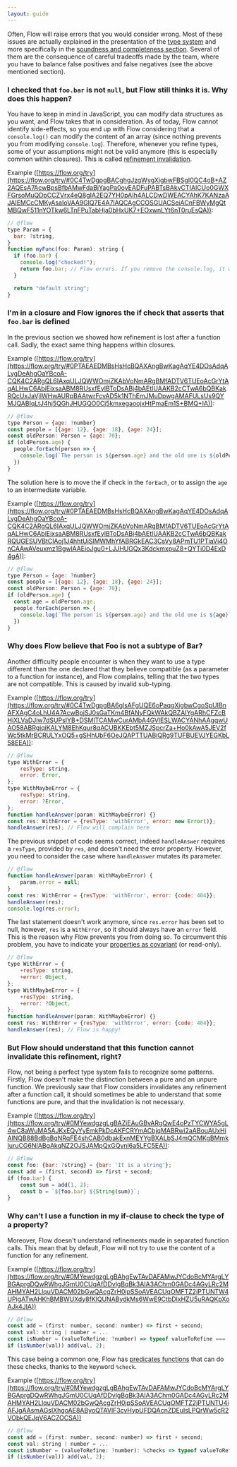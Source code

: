 ```yaml
---
layout: guide
---
```


Often, Flow will raise errors that you would consider wrong. Most of these issues are actually explained in the presentation of the [type system](https://flow.org/en/docs/lang/) and more specifically in the [soundness and completeness section](https://flow.org/en/docs/lang/types-and-expressions/#toc-soundness-and-completeness).
Several of them are the consequence of careful tradeoffs made by the team, where you have to balance false positives and false negatives (see the above mentioned section).

### I checked that `foo.bar` is not `null`, but Flow still thinks it is. Why does this happen? <a class="toc" id="toc-refinement-invalidation" href="#toc-refinement-invalidation"></a>

You have to keep in mind in JavaScript, you can modify data structures as you want, and Flow takes that in consideration. As of today, Flow cannot identify side-effects, so you end up with Flow considering that a `console.log()` can modify the content of an array (since nothing prevents you from modifying `console.log`). Therefore, whenever you refine types, some of your assumptions might not be valid anymore (this is especially common within closures). This is called [refinement invalidation](https://flow.org/en/docs/lang/refinements/#toc-refinement-invalidations).


Example ([https://flow.org/try](https://flow.org/try/#0C4TwDgpgBACghgJzgWygXigbwFBSgI0QC4oB+AZ2AQEsA7AcwBpsBfbAMwFdaBjYagPa0oyEADFuPABTsBAkvCTIAlCUo0GWXFGrsoMuQDpCCZVrx4eQ8gIA2EQ7YH0pAIh4ALCDwDWEACYAhK7KANzaAJAIEMCcCMKyAsaIoVAA9GlQ7E4A7lAQCAgCCOSGUACSeiACnFBWyMgQtMBQwF511nYOTkw6LTnFPuTabHja0bHxUK7+EOxwnLYt6nT0ruEsQA)):
```js
// @flow
type Param = {
  bar: ?string,
}
function myFunc(foo: Param): string {
  if (foo.bar) {
    console.log("checked!");
  	return foo.bar; // Flow errors. If you remove the console.log, it works
  }

  return "default string";
}
```

### I'm in a closure and Flow ignores the if check that asserts that `foo.bar` is defined <a class="toc" id="toc-closure" href="#toc-closure"></a>

In the previous section we showed how refinement is lost after a function call. Sadly, the exact same thing happens within closures.

Example ([https://flow.org/try](https://flow.org/try/#0PTAEAEDMBsHsHcBQAXAngBwKagAqYE4DOsAdqALygDeAhgOaYBcoA-CQK4C2ARgQL6IAxqULJQWWOmjZKAbVoNmARgBMfADTV6TUEoAcGrYtAqALHwC6AbiEixsaABM8RUsxfEylBToDsABj4bAEtIUAAKB2cCTwA6bQBKakRQcUxJaVjIWHwAURpBAAtwrFcvAD5k1NThEmJMuDpwgAMAFULsUs9QYMJQABIqLtJ4hj5QGhJHUGQO0Cj5kmxegaoojxHtPmaEm1S+BMQ+IA)):
```js
// @flow
type Person = {age: ?number}
const people = [{age: 12}, {age: 18}, {age: 24}];
const oldPerson: Person = {age: 70};
if (oldPerson.age) {
  people.forEach(person => {
    console.log(`The person is ${person.age} and the old one is ${oldPerson.age}`);
  })
}
```

The solution here is to move the if check in the `forEach`, or to assign the `age` to an intermediate variable.

Example ([https://flow.org/try](https://flow.org/try/#0PTAEAEDMBsHsHcBQAXAngBwKagAqYE4DOsAdqALygDeAhgOaYBcoA-CQK4C2ARgQL6IAxqULJQWWOmjZKAbVoNmARgBMfADTV6TUEoAcGrYtAqALHwC6AbiEixsaABM8RUsxfEylBToDsABj4bAEtIUAAKB2cCTwA6bQBKakRQUGESUVBtClAoj1J4hhtUiSlMWMhYfABRGkEAC3CsVy8APmTU1PTiaVi4OnCAAwAVeuxmz1BgwlAAEioJgu0+LJJHUGQx3KdckmxpuZ8+QYTi0D4ExD4gA)):
```js
// @flow
type Person = {age: ?number}
const people = [{age: 12}, {age: 18}, {age: 24}];
const oldPerson: Person = {age: 70};
if (oldPerson.age) {
  const age = oldPerson.age;
  people.forEach(person => {
    console.log(`The person is ${person.age} and the old one is ${age}`);
  })
}
```


### Why does Flow believe that Foo is not a subtype of Bar? <a class="toc" id="toc-invalid-subtyping" href="#toc-invalid-subtyping"></a>

Another difficulty people encounter is when they want to use a type different than the one declared that they believe compatible (as a parameter to a function for instance), and Flow complains, telling that the two types are not compatible. This is caused by invalid sub-typing.

Example ([https://flow.org/try](https://flow.org/try/#0C4TwDgpgBA6glsAFgUQE6oPaqgXigbwCgoSpUIBnAFXAgC4oLhU4A7AcwBpjSJ0sGaTKm4BfANyFQkWAkQBZAIYgARhCFZcBHiXLVaDJiw7dSUPsIYB+DSMITCAMwCurAMbA4GVlESLWACYANhAAgqwUAO58ABRgiqiKALYM8EhKqur8qACUBKKEbt5MZJSpcrZa+Ho0kAwA5JEV2fWc5tkMrBCRULYxOQ5+gSHhUbF6OeJQAPTTUABiQRg9TUFBUEVJYEGKbL58EEA)):
```js
// @flow
type WithError = {
    resType: string,
    error: Error,
};
type WithMaybeError = {
    resType: string,
    error: ?Error,
};
function handleAnswer(param: WithMaybeError) {}
const res: WithError = {resType: 'withError', error: new Error()};
handleAnswer(res); // Flow will complain here
```

The previous snippet of code seems correct, indeed `handleAnswer` requires a `resType`, provided by `res`, and doesn't need the error property. However, you need to consider the case where `handleAnswer` mutates its parameter.

```js
// @flow
function handleAnswer(param: WithMaybeError) {
    param.error = null;
}
const res: WithError = {resType: 'withError', error: {code: 404}};
handleAnswer(res);
console.log(res.error);
```
The last statement doesn't work anymore, since `res.error` has been set to null, however, `res` is a `WithError`, so it should always have an `error` field. This is the reason why Flow prevents you from doing so. To circumvent this problem, you have to indicate your [properties as covariant](https://flow.org/blog/2016/10/04/Property-Variance/) (or read-only).
```js
// @flow
type WithError = {
    +resType: string,
    +error: Object,
};
type WithMaybeError = {
    +resType: string,
    +error: ?Object,
};
function handleAnswer(param: WithMaybeError) {}
const res: WithError = {resType: 'withError', error: {code: 404}};
handleAnswer(res); // Flow is happy!
```

### But Flow should understand that this function cannot invalidate this refinement, right? <a class="toc" id="toc-pure-functions" href="#toc-pure-functions"></a>

Flow, not being a perfect type system fails to recognize some patterns. Firstly, Flow doesn't make the distinction between a pure and an unpure function. We previously saw that Flow considers invalidates any refinement after a function call, it should sometimes be able to understand that some functions are pure, and that the invalidation is not necessary.

Example ([https://flow.org/try](https://flow.org/try/#0MYewdgzgLgBAZiEAuGBvARgQwE4oPzTYCWYA5gL4wC8aWuMA5AJKxEQyYyEmkPkDcAKFCRYmACbjqMABRwi2aABouAUxHiAlNQB88BdBgBqNRqFE4shCAB0dbakExnMEYYgBXALbSJ4mQCMKgBMmkIuruCG6NIABgAkqNZ2OJSJAMpQxGQynl6a5LFC5EA)):
```js
// @flow
const foo: {bar: ?string} = {bar: 'It is a string'};
const add = (first, second) => first + second;
if (foo.bar) {
    const sum = add(1, 2);
    const b = `${foo.bar} ${String(sum)}`;
}
```

### Why can't I use a function in my if-clause to check the type of a property? <a class="toc" id="toc-predicates" href="toc-predicates"></a>
Moreover, Flow doesn't understand refinements made in separated function calls. This mean that by default, Flow will not try to use the content of a function for any refinement.

Example ([https://flow.org/try](https://flow.org/try/#0MYewdgzgLgBAhgEwTAvDAFAMwJYCdoBcMYArgLYBGAprgDQwRWhgJGmU0CUqAfDDvlgBqBk3AIA3AChm0GADc4AGyLRc2MAHMYAH2LlquVDACM02bGwQAcgZrH0ipSSoAVEACUqOMFTZ2jPTUNTW4UPigATwAHKhBMBWUXdy8fKlQUNABydkMs6WwE9CtbDlxHZU5uRAQKpXoAJk4JIA))
```js
// @flow
const add = (first: number, second: number) => first + second;
const val: string | number = ...
const isNumber = (valueToRefine: ?number) => typeof valueToRefine === 'number';
if (isNumber(val)) add(val, 2);
```

This case being a common one, Flow has [predicates functions](https://flow.org/en/docs/types/functions/#toc-predicate-functions) that can do these checks, thanks to the keyword `%check`.

Example ([https://flow.org/try](https://flow.org/try/#0MYewdgzgLgBAhgEwTAvDAFAMwJYCdoBcMYArgLYBGAprgDQwRWhgJGmU0CUqAfDDvlgBqBk3AIA3AChm0GADc4AGyLRc2MAHMYAH2LlquVDACM02bGwQAcgZrH0ipSSoAVEACUqOMFTZ2jPTUNTU4iAFJgAAsmAGsIXhgoAE8AByoQTAVlF3cvHypUFDQAcnZDEulsLPQrWw5cR2VObkQEJqV6ACZOCSA))
```js
// @flow
const add = (first: number, second: number) => first + second;
const val: string | number = ...
const isNumber = (valueToRefine: ?number): %checks => typeof valueToRefine === 'number';
if (isNumber(val)) add(val, 2);
```
